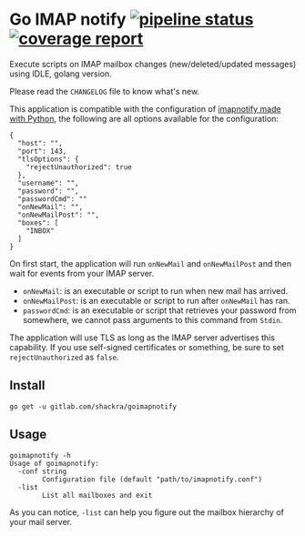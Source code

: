 # Go IMAP notify [![pipeline status](https://gitlab.com/shackra/goimapnotify/badges/master/pipeline.svg)](https://gitlab.com/shackra/goimapnotify/commits/master) [![coverage report](https://gitlab.com/shackra/goimapnotify/badges/master/coverage.svg)](https://gitlab.com/shackra/goimapnotify/commits/master)

Execute scripts on IMAP mailbox changes (new/deleted/updated messages) using IDLE, golang version.

Please read the `CHANGELOG` file to know what's new.

This application is compatible with the configuration of [imapnotify made with Python](https://github.com/a-sk/python-imapnotify), the following are all options available for the configuration:

    {
      "host": "",
      "port": 143,
      "tlsOptions": {
        "rejectUnauthorized": true
      },
      "username": "",
      "password": "",
      "passwordCmd": ""
      "onNewMail": "",
      "onNewMailPost": "",
      "boxes": [
        "INBOX"
      ]
    }

On first start, the application will run `onNewMail` and `onNewMailPost` and then wait for events from your IMAP server.

* `onNewMail`: is an executable or script to run when new mail has arrived.
* `onNewMailPost`: is an executable or script to run after `onNewMail` has ran.
* `passwordCmd`: is an executable or script that retrieves your password from somewhere, we cannot pass arguments to this command from `Stdin`.

The application will use TLS as long as the IMAP server advertises this capability. If you use self-signed certificates or something, be sure to set `rejectUnauthorized` as `false`.

## Install

    go get -u gitlab.com/shackra/goimapnotify

## Usage

    goimapnotify -h
    Usage of goimapnotify:
      -conf string
            Configuration file (default "path/to/imapnotify.conf")
      -list
            List all mailboxes and exit

As you can notice, `-list` can help you figure out the mailbox hierarchy of your mail server.
